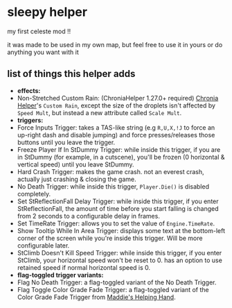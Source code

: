 # sleepy helper

my first celeste mod !!

it was made to be used in my own map, but feel free to use it in yours or do anything you want with it

## list of things this helper adds

- **effects:**
- Non-Stretched Custom Rain: (ChroniaHelper 1.27.0+ required) [Chronia Helper](https://gamebanana.com/mods/507580)'s `Custom Rain`, except the size of the droplets isn't affected by `Speed Mult`, but instead a new attribute called `Scale Mult`.
- **triggers:**
- Force Inputs Trigger: takes a TAS-like string (e.g `R,U,X,!J` to force an up-right dash and disable jumping) and force presses/releases those buttons until you leave the trigger.
- Freeze Player If In StDummy Trigger: while inside this trigger, if you are in StDummy (for example, in a cutscene), you'll be frozen (0 horizontal & vertical speed) until you leave StDummy.
- Hard Crash Trigger: makes the game crash. not an everest crash, actually just crashing & closing the game.
- No Death Trigger: while inside this trigger, `Player.Die()` is disabled completely.
- Set StReflectionFall Delay Trigger: while inside this trigger, if you enter StReflectionFall, the amount of time before you start falling is changed from 2 seconds to a configurable delay in frames.
- Set TimeRate Trigger: allows you to set the value of `Engine.TimeRate`.
- Show Tooltip While In Area Trigger: displays some text at the bottom-left corner of the screen while you're inside this trigger. Will be more configurable later.
- StClimb Doesn't Kill Speed Trigger: while inside this trigger, if you enter StClimb, your horizontal speed won't be reset to 0. has an option to use retained speed if normal horizontal speed is 0.
- **flag-toggled trigger variants:**
- Flag No Death Trigger: a flag-toggled variant of the No Death Trigger.
- Flag Toggle Color Grade Fade Trigger: a flag-toggled variant of the Color Grade Fade Trigger from [Maddie's Helping Hand](https://github.com/maddie480/MaddieHelpingHand). 
